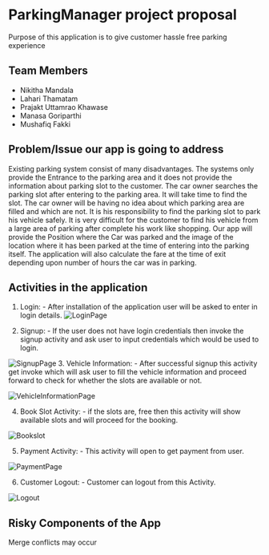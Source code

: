 # ParkingManager project proposal 
Purpose of this application is to give customer hassle free parking experience
## Team Members
- Nikitha Mandala
- Lahari Thamatam
- Prajakt Uttamrao Khawase
- Manasa Goriparthi
- Mushafiq Fakki
## Problem/Issue our app is going to address
Existing parking system consist of many disadvantages. The systems only provide the Entrance to the parking area and it does not provide the information about parking slot to the customer. The car owner searches the parking slot after entering to the parking area. It will take time to find the slot. The car owner will be having no idea about which parking area are filled and which are not. It is his responsibility to find the parking slot to park his vehicle safely. It is very difficult for the customer to find his vehicle from a large area of parking after complete his work like shopping. Our app will provide the Position where the Car was parked and the image of the location where it has been parked at the time of entering into the parking itself. The application will also calculate the fare at the time of exit depending upon number of hours the car was in parking.
## Activities in the application
1. Login: - After installation of the application user will be asked to enter in login details.
![LoginPage](https://github.com/Prajakt-Khawase/ParkingManager/blob/master/Loginpage.png)

2. Signup: - If the user does not have login credentials then invoke the signup activity and ask user to input credentials which would be used to login.

![SignupPage](https://github.com/Prajakt-Khawase/ParkingManager/blob/master/SignupPage.png)
3. Vehicle Information: - After successful signup this activity get invoke which will ask user to fill the vehicle information and proceed forward to check for whether the slots are available or not.

![VehicleInformationPage](https://github.com/Prajakt-Khawase/ParkingManager/blob/master/VehicleInformation.png)

4. Book Slot Activity: - if the slots are, free then this activity will show available slots and will proceed for the booking.

![Bookslot](https://github.com/Prajakt-Khawase/ParkingManager/blob/master/BookSlot.png)

5. Payment Activity: - This activity will open to get payment from user.

![PaymentPage](https://github.com/Prajakt-Khawase/ParkingManager/blob/master/Payment.png)

6. Customer Logout: - Customer can logout from this Activity.

![Logout](https://github.com/Prajakt-Khawase/ParkingManager/blob/master/Logout.png)

## Risky Components of the App
Merge conflicts may occur


